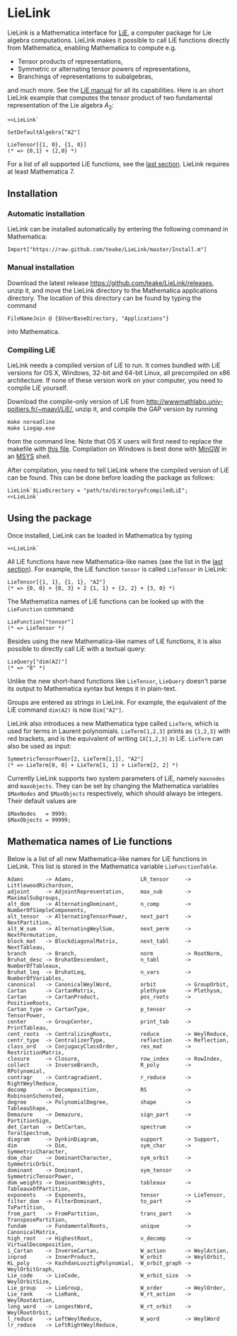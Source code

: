 LieLink
=======

LieLink is a Mathematica interface for [LiE](http://wwwmathlabo.univ-poitiers.fr/~maavl/LiE/),
a computer package for Lie algebra computations. LieLink makes it possible to call
LiE functions directly from Mathematica, enabling Mathematica to compute e.g.

* Tensor products of representations,
* Symmetric or alternating tensor powers of representations,
* Branchings of representations to subalgebras,

and much more. See the [LiE manual](http://wwwmathlabo.univ-poitiers.fr/~maavl/LiEman/manual.pdf)
for all its capabilities. Here is an short LieLink example that computes the tensor
product of two fundamental representation of the Lie algebra *A*<sub>2</sub>:

    <<LieLink`
    
    SetDefaultAlgebra["A2"]
    
    LieTensor[{1, 0}, {1, 0}]
    (* => {0,1} + {2,0} *)

For a list of all supported LiE functions, see the [last section](#mathematica-names-of-lie-functions).
LieLink requires at least Mathematica 7.


Installation
------------


### Automatic installation ###

LieLink can be installed automatically by entering the following command in 
Mathematica:

    Import["https://raw.github.com/teake/LieLink/master/Install.m"]


### Manual installation ###

Download the latest release https://github.com/teake/LieLink/releases, unzip it, 
and move the LieLink directory to the Mathematica applications directory. The location 
of this directory can be found by typing the command

    FileNameJoin @ {$UserBaseDirectory, "Applications"}

into Mathematica. 


### Compiling LiE ###

LieLink needs a compiled version of LiE to run. It comes bundled with LiE versions for 
OS X, Windows, 32-bit and 64-bit Linux, all precompiled on x86 architecture. 
If none of these version work on your computer, you need to compile LiE yourself.

Download the compile-only version of LiE from http://wwwmathlabo.univ-poitiers.fr/~maavl/LiE/, 
unzip it, and compile the GAP version by running

    make noreadline
    make Liegap.exe
    
from the command line. Note that OS X users will first need to replace the makefile with 
[this file](http://wwwmathlabo.univ-poitiers.fr/~maavl/LiE/Macfile). Compilation
on Windows is best done with [MinGW](http://www.mingw.org/) in an 
[MSYS](http://www.mingw.org/wiki/MSYS) shell. 

After compilation, you need to tell LieLink where the compiled version of
LiE can be found. This can be done before loading the package as follows:

    LieLink`$LieDirectory = "path/to/directoryofcompiledLiE";
    <<LieLink`


Using the package
-----------------

Once installed, LieLink can be loaded in Mathematica by typing

    <<LieLink`
    
All LiE functions have new Mathematica-like names (see the list in the 
[last section](#mathematica-names-of-lie-functions)). 
For example, the LiE function `tensor` is called `LieTensor` in LieLink:

    LieTensor[{1, 1}, {1, 1}, "A2"]
    (* => {0, 0} + {0, 3} + 2 {1, 1} + {2, 2} + {3, 0} *)

The Mathematica names of LiE functions can be looked up with the `LieFunction`
command:

    LieFunction["tensor"]
    (* => LieTensor *)

Besides using the new Mathematica-like names of LiE functions, it is also possible
to directly call LiE with a textual query:

    LieQuery["dim(A2)"]
    (* => "8" *)

Unlike the new short-hand functions like `LieTensor`, `LieQuery` doesn't parse its
output to Mathematica syntax but keeps it in plain-text.

Groups are entered as strings in LieLink. For example, the equivalent of the LiE
command `dim(A2)` is now `Dim["A2"]`. 

LieLink also introduces a new Mathematica type called `LieTerm`, which is used for
terms in Laurent polynomials. `LieTerm[1,2,3]` prints as `{1,2,3}` with red brackets,
and is the equivalent of writing `1X[1,2,3]` in LiE. `LieTerm` can also be used
as input:

    SymmetricTensorPower[2, LieTerm[1,1], "A2"]
    (* => LieTerm[0, 0] + LieTerm[1, 1] + LieTerm[2, 2] *)

Currently LieLink supports two system parameters of LiE, namely `maxnodes` and `maxobjects`.
They can be set by changing the Mathematica variables `$MaxNodes` and `$MaxObjects` 
respectively, which should always be integers. Their default values are

    $MaxNodes   = 9999;
    $MaxObjects = 99999;


Mathematica names of Lie functions
----------------------------------

Below is a list of all new Mathematica-like names for LiE functions in LieLink.
This list is stored in the Mathematica variable `LieFunctionTable`.

    Adams       -> Adams,                     LR_tensor     -> LittlewoodRichardson,
    adjoint     -> AdjointRepresentation,     max_sub       -> MaximalSubgroups,
    alt_dom     -> AlternatingDominant,       n_comp        -> NumberOfSimpleComponents,
    alt_tensor  -> AlternatingTensorPower,    next_part     -> NextPartition,
    alt_W_sum   -> AlternatingWeylSum,        next_perm     -> NextPermutation,
    block_mat   -> BlockdiagonalMatrix,       next_tabl     -> NextTableau,
    branch      -> Branch,                    norm          -> RootNorm,
    Bruhat_desc -> BruhatDescendant,          n_tabl        -> NumberOfTableaux,
    Bruhat_leq  -> BruhatLeq,                 n_vars        -> NumberOfVariables,
    canonical   -> CanonicalWeylWord,         orbit         -> GroupOrbit,
    Cartan      -> CartanMatrix,              plethysm      -> Plethysm,
    Cartan      -> CartanProduct,             pos_roots     -> PositiveRoots,
    Cartan_type -> CartanType,                p_tensor      -> TensorPower,
    center      -> GroupCenter,               print_tab     -> PrintTableau,
    cent_roots  -> CentralizingRoots,         reduce        -> WeylReduce,
    centr_type  -> CentralizerType,           reflection    -> Reflection,
    class_ord   -> ConjugacyClassOrder,       res_mat       -> RestrictionMatrix,
    closure     -> Closure,                   row_index     -> RowIndex,
    collect     -> InverseBranch,             R_poly        -> RPolynomial,
    contragr    -> Contragradient,            r_reduce      -> RightWeylReduce,
    decomp      -> Decomposition,             RS            -> RobinsonSchensted,
    degree      -> PolynomialDegree,          shape         -> TableauShape,
    Demazure    -> Demazure,                  sign_part     -> PartitionSign,
    det_Cartan  -> DetCartan,                 spectrum      -> ToralSpectrum,
    diagram     -> DynkinDiagram,             support       -> Support,
    dim         -> Dim,                       sym_char      -> SymmetricCharacter,
    dom_char    -> DominantCharacter,         sym_orbit     -> SymmetricOrbit,
    dominant    -> Dominant,                  sym_tensor    -> SymmetricTensorPower,
    dom_weights -> DominantWeights,           tableaux      -> TableauxOfPartition,
    exponents   -> Exponents,                 tensor        -> LieTensor,
    filter_dom  -> FilterDominant,            to_part       -> ToPartition,
    from_part   -> FromPartition,             trans_part    -> TransposePartition,
    fundam      -> FundamentalRoots,          unique        -> CanonicalMatrix,
    high_root   -> HighestRoot,               v_decomp      -> VirtualDecomposition,
    i_Cartan    -> InverseCartan,             W_action      -> WeylAction,
    inprod      -> InnerProduct,              W_orbit       -> WeylOrbit,
    KL_poly     -> KazhdanLusztigPolynomial,  W_orbit_graph -> WeylOrbitGraph,
    Lie_code    -> LieCode,                   W_orbit_size  -> WeylOrbitSize,
    Lie_group   -> LieGroup,                  W_order       -> WeylOrder,
    Lie_rank    -> LieRank,                   W_rt_action   -> WeylRootAction,
    long_word   -> LongestWord,               W_rt_orbit    -> WeylRootOrbit,
    l_reduce    -> LeftWeylReduce,            W_word        -> WeylWord
    lr_reduce   -> LeftRightWeylReduce,
